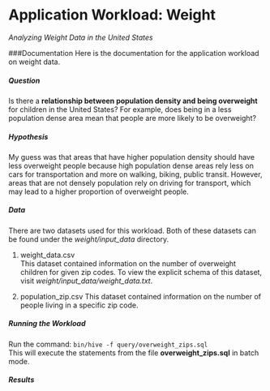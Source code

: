 Application Workload: Weight
=======
*Analyzing Weight Data in the United States*

###Documentation
Here is the documentation for the application workload on weight data.  

##### Question
Is there a **relationship between population density and being overweight** for children in the United States? For example, does being in a less population dense area mean that people are more likely to be overweight?  

##### Hypothesis 
My guess was that areas that have higher population density should have less overweight people because high population dense areas rely less on cars for transportation and more on walking, biking, public transit. However, areas that are not densely population rely on driving for transport, which may lead to a higher proportion of overweight people. 

##### Data
There are two datasets used for this workload. Both of these datasets can be found under the *weight/input_data* directory.   

1) weight_data.csv   
This dataset contained information on the number of overweight children for given zip codes. To view the explicit schema of this dataset, visit *weight/input_data/weight_data.txt*.
    
2) population_zip.csv 
This dataset contained information on the number of people living in a specific zip code.   
##### Running the Workload 
Run the command: ``` bin/hive -f query/overweight_zips.sql ```   
This will execute the statements from the file **overweight_zips.sql** in batch mode. 

##### Results 


